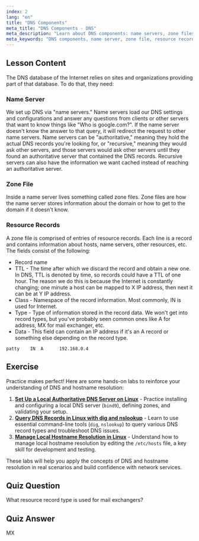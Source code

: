```yaml
---
index: 2
lang: "en"
title: "DNS Components"
meta_title: "DNS Components - DNS"
meta_description: "Learn about DNS components: name servers, zone files, and resource records. Understand how DNS works for beginners. Start your Linux networking journey!"
meta_keywords: "DNS components, name server, zone file, resource records, DNS tutorial, Linux networking, beginner guide"
---
```


## Lesson Content

The DNS database of the Internet relies on sites and organizations providing part of that database. To do that, they need:

### Name Server

We set up DNS via "name servers." Name servers load our DNS settings and configurations and answer any questions from clients or other servers that want to know things like "Who is google.com?". If the name server doesn't know the answer to that query, it will redirect the request to other name servers. Name servers can be "authoritative," meaning they hold the actual DNS records you're looking for, or "recursive," meaning they would ask other servers, and those servers would ask other servers until they found an authoritative server that contained the DNS records. Recursive servers can also have the information we want cached instead of reaching an authoritative server.

### Zone File

Inside a name server lives something called zone files. Zone files are how the name server stores information about the domain or how to get to the domain if it doesn't know.

### Resource Records

A zone file is comprised of entries of resource records. Each line is a record and contains information about hosts, name servers, other resources, etc. The fields consist of the following:

- Record name
- TTL - The time after which we discard the record and obtain a new one. In DNS, TTL is denoted by time, so records could have a TTL of one hour. The reason we do this is because the Internet is constantly changing; one minute a host can be mapped to X IP address, then next it can be at Y IP address.
- Class - Namespace of the record information. Most commonly, IN is used for Internet.
- Type - Type of information stored in the record data. We won't get into record types, but you've probably seen common ones like A for address, MX for mail exchanger, etc.
- Data - This field can contain an IP address if it's an A record or something else depending on the record type.

```plaintext
patty    IN  A      192.168.0.4
```

## Exercise

Practice makes perfect! Here are some hands-on labs to reinforce your understanding of DNS and hostname resolution:

1. **[Set Up a Local Authoritative DNS Server on Linux](https://labex.io/labs/comptia-set-up-a-local-authoritative-dns-server-on-linux-592803-592803)** - Practice installing and configuring a local DNS server (`bind9`), defining zones, and validating your setup.
2. **[Query DNS Records in Linux with dig and nslookup](https://labex.io/labs/comptia-query-dns-records-in-linux-with-dig-and-nslookup-592796)** - Learn to use essential command-line tools (`dig`, `nslookup`) to query various DNS record types and troubleshoot DNS issues.
3. **[Manage Local Hostname Resolution in Linux](https://labex.io/labs/comptia-manage-local-hostname-resolution-in-linux-592792)** - Understand how to manage local hostname resolution by editing the `/etc/hosts` file, a key skill for development and testing.

These labs will help you apply the concepts of DNS and hostname resolution in real scenarios and build confidence with network services.

## Quiz Question

What resource record type is used for mail exchangers?

## Quiz Answer

MX
